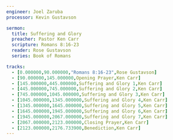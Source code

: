 ```yaml
---
engineer: Joel Zaruba
processor: Kevin Gustavson

sermon:
  title: Suffering and Glory
  preacher: Pastor Ken Carr
  scripture: Romans 8:16-23
  reader: Rose Gustavson
  series: Book of Romans

tracks:
  - [0.000000,90.000000,"Romans 8:16-23",Rose Gustavson]
  - [90.000000,145.000000,Opening Prayer,Ken Carr]
  - [145.000000,445.000000,Suffering and Glory 1,Ken Carr]
  - [445.000000,745.000000,Suffering and Glory 2,Ken Carr]
  - [745.000000,1045.000000,Suffering and Glory 3,Ken Carr]
  - [1045.000000,1345.000000,Suffering and Glory 4,Ken Carr]
  - [1345.000000,1645.000000,Suffering and Glory 5,Ken Carr]
  - [1645.000000,1945.000000,Suffering and Glory 6,Ken Carr]
  - [1945.000000,2067.000000,Suffering and Glory 7,Ken Carr]
  - [2067.000000,2123.000000,Closing Prayer,Ken Carr]
  - [2123.000000,2176.733900,Benediction,Ken Carr]
---
```

